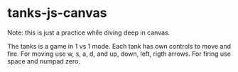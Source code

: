 # tanks-js-canvas

Note: this is just a practice while diving deep in canvas.

The tanks is a game in 1 vs 1 mode. Each tank has own controls to move and fire. For moving use w, s, a, d, and up, down, left, rigth arrows. For firing use space and numpad zero.
